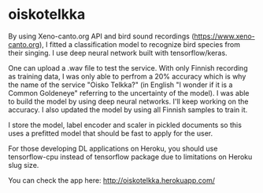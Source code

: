 # oiskotelkka

By using Xeno-canto.org API and bird sound recordings (https://www.xeno-canto.org), I fitted a classification model to recognize bird species from their singing. I use deep neural network built with tensorflow/keras.

One can upload a .wav file to test the service. With only Finnish recording as training data, I was only able to perfrom a 20% accuracy which is why the name of the service "Oisko Telkka?" (in English "I wonder if it is a Common Goldeneye" referring to the uncertainty of the model). I was able to build the model by using deep neural networks. I'll keep working on the accuracy. I also updated the model by using all Finnish samples to train it. 

I store the model, label encoder and scaler in pickled documents so this uses a prefitted model that should be fast to apply for the user.

For those developing DL applications on Heroku, you should use tensorflow-cpu instead of tensorflow package due to limitations on Heroku slug size.

You can check the app here: http://oiskotelkka.herokuapp.com/

